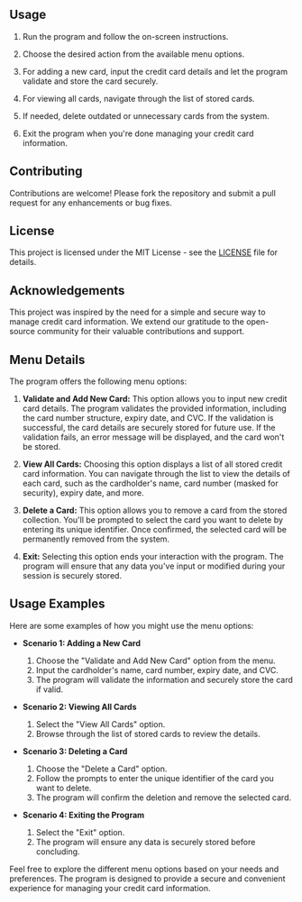 
## Usage

1. Run the program and follow the on-screen instructions.

2. Choose the desired action from the available menu options.

3. For adding a new card, input the credit card details and let the program validate and store the card securely.

4. For viewing all cards, navigate through the list of stored cards.

5. If needed, delete outdated or unnecessary cards from the system.

6. Exit the program when you're done managing your credit card information.

## Contributing

Contributions are welcome! Please fork the repository and submit a pull request for any enhancements or bug fixes.

## License

This project is licensed under the MIT License - see the [LICENSE](LICENSE) file for details.

## Acknowledgements

This project was inspired by the need for a simple and secure way to manage credit card information. We extend our gratitude to the open-source community for their valuable contributions and support.



## Menu Details

The program offers the following menu options:

1. **Validate and Add New Card:**
   This option allows you to input new credit card details. The program validates the provided information, including the card number structure, expiry date, and CVC. If the validation is successful, the card details are securely stored for future use. If the validation fails, an error message will be displayed, and the card won't be stored.

2. **View All Cards:**
   Choosing this option displays a list of all stored credit card information. You can navigate through the list to view the details of each card, such as the cardholder's name, card number (masked for security), expiry date, and more.

3. **Delete a Card:**
   This option allows you to remove a card from the stored collection. You'll be prompted to select the card you want to delete by entering its unique identifier. Once confirmed, the selected card will be permanently removed from the system.

4. **Exit:**
   Selecting this option ends your interaction with the program. The program will ensure that any data you've input or modified during your session is securely stored.

## Usage Examples

Here are some examples of how you might use the menu options:

- **Scenario 1: Adding a New Card**
  1. Choose the "Validate and Add New Card" option from the menu.
  2. Input the cardholder's name, card number, expiry date, and CVC.
  3. The program will validate the information and securely store the card if valid.

- **Scenario 2: Viewing All Cards**
  1. Select the "View All Cards" option.
  2. Browse through the list of stored cards to review the details.

- **Scenario 3: Deleting a Card**
  1. Choose the "Delete a Card" option.
  2. Follow the prompts to enter the unique identifier of the card you want to delete.
  3. The program will confirm the deletion and remove the selected card.

- **Scenario 4: Exiting the Program**
  1. Select the "Exit" option.
  2. The program will ensure any data is securely stored before concluding.

Feel free to explore the different menu options based on your needs and preferences. The program is designed to provide a secure and convenient experience for managing your credit card information.
